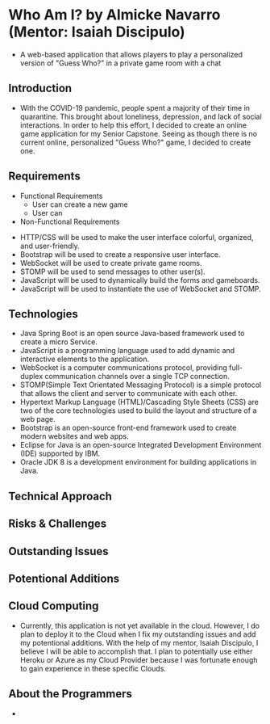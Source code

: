 # Who Am I? by Almicke Navarro (Mentor: Isaiah Discipulo)
* A web-based application that allows players to play a personalized version of "Guess Who?" in a private game room with a chat 

## Introduction
* With the COVID-19 pandemic, people spent a majority of their time in quarantine. This brought about loneliness, depression, and lack of social interactions. In order to help this effort, I decided to create an online game application for my Senior Capstone. Seeing as though there is no current online, personalized "Guess Who?" game, I decided to create one.

## Requirements
* Functional Requirements
  - User can create a new game 
  - User can 
* Non-Functional Requirements
 - HTTP/CSS will be used to make the user interface colorful, organized, and user-friendly.
 - Bootstrap will be used to create a responsive user interface.
 - WebSocket will be used to create private game rooms.
 - STOMP will be used to send messages to other user(s).
 - JavaScript will be used to dynamically build the forms and gameboards. 
 - JavaScript will be used to instantiate the use of WebSocket and STOMP.
 
## Technologies
* Java Spring Boot is an open source Java-based framework used to create a micro Service.
* JavaScript is a programming language used to add dynamic and interactive elements to the application. 
* WebSocket is a computer communications protocol, providing full-duplex communication channels over a single TCP connection. 
* STOMP(Simple Text Orientated Messaging Protocol) is a simple protocol that allows the client and server to communicate with each other. 
* Hypertext Markup Language (HTML)/Cascading Style Sheets (CSS) are two of the core technologies used to build the layout and structure of a web page. 
* Bootstrap is an open-source front-end framework used to create modern websites and web apps. 
* Eclipse for Java is an open-source Integrated Development Environment (IDE) supported by IBM.
* Oracle JDK 8 is a development environment for building applications in Java. 

## Technical Approach 

## Risks & Challenges

## Outstanding Issues


## Potentional Additions


## Cloud Computing 
* Currently, this application is not yet available in the cloud. However, I do plan to deploy it to the Cloud when I fix my outstanding issues and add my potentional additions. With the help of my mentor, Isaiah Discipulo, I believe I will be able to accomplish that. I plan to potentially use either Heroku or Azure as my Cloud Provider because I was fortunate enough to gain experience in these specific Clouds. 


## About the Programmers  
* 
